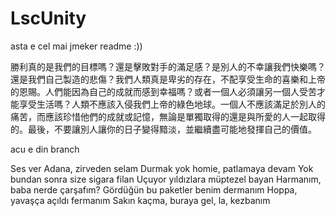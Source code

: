# LscUnity

asta e cel mai jmeker readme :))

勝利真的是我們的目標嗎？還是擊敗對手的滿足感？是別人的不幸讓我們快樂嗎？還是我們自己製造的悲傷？我們人類真是卑劣的存在，不配享受生命的喜樂和上帝的恩賜。人們能因為自己的成就而感到幸福嗎？或者一個人必須讓另一個人受苦才能享受生活嗎？人類不應該入侵我們上帝的綠色地球。一個人不應該滿足於別人的痛苦，而應該珍惜他們的成就或記憶，無論是單獨取得的還是與所愛的人一起取得的。最後，不要讓別人讓你的日子變得黯淡，並繼續盡可能地發揮自己的價值。

acu e din branch


Ses ver Adana, zirveden selam
Durmak yok homie, patlamaya devam
Yok bundan sonra size sigara filan
Uçuyor yıldızlara müptezel bayan
Harmanım, baba nerde çarşafım?
Gördüğün bu paketler benim dermanım
Hoppa, yavaşça açıldı fermanım
Sakın kaçma, buraya gel, la, kezbanım
